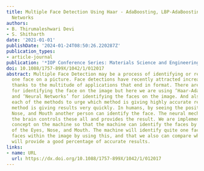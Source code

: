 ```yaml
---
title: Multiple Face Detection Using Haar - AdaBoosting, LBP-AdaBoosting and Neural
  Networks
authors:
- B. Thirumaleshwari Devi
- S. Shitharth
date: '2021-01-01'
publishDate: '2024-01-24T08:50:26.220287Z'
publication_types:
- article-journal
publication: '*IOP Conference Series: Materials Science and Engineering*'
doi: 10.1088/1757-899X/1042/1/012017
abstract: Multiple Face Detection may be a process of identifying or recognizing quite
  one face on a picture. Face detections have recently attracted increasing interests
  thanks to the multitude of applications that end in format. There are numerous methods
  for identifying the face on the image but here we are using ‘Haar-AdaBoost’, ‘LBP-AdaBoost’,
  and ‘Neural Networks’ for identifying the faces on the image. And also we are comparing
  each of the methods to urge which method is giving highly accurate results and which
  method is giving results very quickly. In humans, by seeing the positions of Eyes,
  Nose, and Mouth another person can identify the face. The neural mechanism within
  the brain controls these all and provides the result. We are implementing an equivalent
  concept on the machine so that the machine can identify the faces by using the positions
  of the Eyes, Nose, and Mouth. The machine will identify quite one face or multiple
  faces within the image by using this, and that we also can compare which algorithm
  will provide a good percentage of accurate results.
links:
- name: URL
  url: https://dx.doi.org/10.1088/1757-899X/1042/1/012017
---
```

